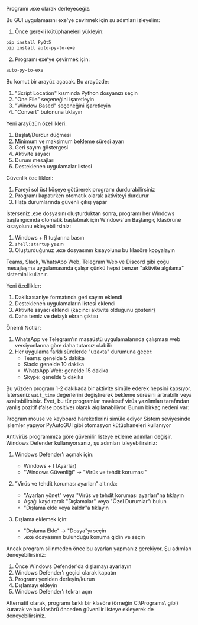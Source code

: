 Programı .exe olarak derleyeceğiz. 

Bu GUI uygulamasını exe'ye çevirmek için şu adımları izleyelim:

1. Önce gerekli kütüphaneleri yükleyin:
```bash
pip install PyQt5
pip install auto-py-to-exe
```

2. Programı exe'ye çevirmek için:
```bash
auto-py-to-exe
```

Bu komut bir arayüz açacak. Bu arayüzde:
1. "Script Location" kısmında Python dosyanızı seçin
2. "One File" seçeneğini işaretleyin
3. "Window Based" seçeneğini işaretleyin
4. "Convert" butonuna tıklayın

Yeni arayüzün özellikleri:
1. Başlat/Durdur düğmesi
2. Minimum ve maksimum bekleme süresi ayarı
3. Geri sayım göstergesi
4. Aktivite sayacı
5. Durum mesajları
6. Desteklenen uygulamalar listesi

Güvenlik özellikleri:
1. Fareyi sol üst köşeye götürerek programı durdurabilirsiniz
2. Programı kapatırken otomatik olarak aktiviteyi durdurur
3. Hata durumlarında güvenli çıkış yapar

İsterseniz .exe dosyasını oluşturduktan sonra, programı her Windows başlangıcında otomatik başlatmak için Windows'un Başlangıç klasörüne kısayolunu ekleyebilirsiniz:
1. Windows + R tuşlarına basın
2. `shell:startup` yazın
3. Oluşturduğunuz .exe dosyasının kısayolunu bu klasöre kopyalayın

Teams, Slack, WhatsApp Web, Telegram Web ve Discord gibi çoğu mesajlaşma uygulamasında çalışır çünkü hepsi benzer "aktivite algılama" sistemini kullanır.


Yeni özellikler:
1. Dakika:saniye formatında geri sayım eklendi
2. Desteklenen uygulamaların listesi eklendi
3. Aktivite sayacı eklendi (kaçıncı aktivite olduğunu gösterir)
4. Daha temiz ve detaylı ekran çıktısı

Önemli Notlar:
1. WhatsApp ve Telegram'ın masaüstü uygulamalarında çalışması web versiyonlarına göre daha tutarsız olabilir
2. Her uygulama farklı sürelerde "uzakta" durumuna geçer:
   - Teams: genelde 5 dakika
   - Slack: genelde 10 dakika
   - WhatsApp Web: genelde 15 dakika
   - Skype: genelde 5 dakika

Bu yüzden program 1-2 dakikada bir aktivite simüle ederek hepsini kapsıyor. İsterseniz `wait_time` değerlerini değiştirerek bekleme süresini artırabilir veya azaltabilirsiniz.
Evet, bu tür programlar maalesef virüs yazılımları tarafından yanlış pozitif (false positive) olarak algılanabiliyor. Bunun birkaç nedeni var:

Program mouse ve keyboard hareketlerini simüle ediyor
Sistem seviyesinde işlemler yapıyor
PyAutoGUI gibi otomasyon kütüphaneleri kullanıyor

Antivirüs programınıza göre güvenilir listeye ekleme adımları değişir. Windows Defender kullanıyorsanız, şu adımları izleyebilirsiniz:

1. Windows Defender'ı açmak için:
   - Windows + I (Ayarlar)
   - "Windows Güvenliği" -> "Virüs ve tehdit koruması"

2. "Virüs ve tehdit koruması ayarları" altında:
   - "Ayarları yönet" veya "Virüs ve tehdit koruması ayarları"na tıklayın
   - Aşağı kaydırarak "Dışlamalar" veya "Özel Durumlar"ı bulun
   - "Dışlama ekle veya kaldır"a tıklayın

3. Dışlama eklemek için:
   - "Dışlama Ekle" -> "Dosya"yı seçin
   - .exe dosyasının bulunduğu konuma gidin ve seçin

Ancak program silinmeden önce bu ayarları yapmanız gerekiyor. Şu adımları deneyebilirsiniz:

1. Önce Windows Defender'da dışlamayı ayarlayın
2. Windows Defender'ı geçici olarak kapatın
3. Programı yeniden derleyin/kurun
4. Dışlamayı ekleyin
5. Windows Defender'ı tekrar açın

Alternatif olarak, programı farklı bir klasöre (örneğin C:\Programs\ gibi) kurarak ve bu klasörü önceden güvenilir listeye ekleyerek de deneyebilirsiniz.
